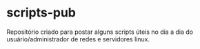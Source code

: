 # scripts-pub

Repositório criado para postar alguns scripts úteis no dia a dia do usuário/administrador de redes e servidores linux.
